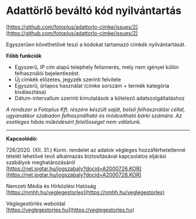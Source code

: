 # Adattörlő beváltó kód nyilvántartás

[https://github.com/fotoplus/adattorlo-cimke/issues/2](https://github.com/fotoplus/adattorlo-cimke/issues/2)

Egyszerűen követhetővé teszi a kódokat tartamazó cimkék nyilvántartását.

**Főbb funkciók**

- Egyszerű, IP cím alapú telephely felismerés, mely nem igényel külön felhasználói bejelentlezést.
- Új cimkék előzetes, jegyzék szerinti felvitele
- Egyszerű, űrlapos használat (cimke sorszám + termék kategória kiválasztása)
- Dátum-intervallum szerinti kimutatások a kötelező adatszolgáltatáshoz

*A rendszer a Fotoplus Kft. részére készült saját, belső felhasználási céllal, ugyanakkor szabadon felhasználható és módosítható bárki számára. Az esetleges hibás működésért felelősséget nem vállalunk.*



---

**Kapcsolódó:**

726/2020. (XII. 31.) Korm. rendelet az adatok végleges hozzáférhetetlenné tételét lehetővé tevő alkalmazás biztosításával kapcsolatos eljárási szabályok meghatározásáról<br>
[https://net.jogtar.hu/jogszabaly?docid=A2000726.KOR](https://net.jogtar.hu/jogszabaly?docid=A2000726.KOR)

Nemzeti Média és Hírközlési Hatóság<br>
[https://nmhh.hu/veglegestorles](https://nmhh.hu/veglegestorles)

Véglegestörlés weboldal<br>
[https://veglegestorles.hu](https://veglegestorles.hu)

